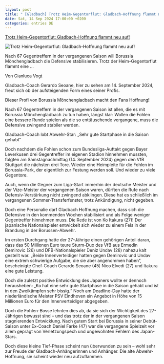 ```yaml
---
layout: post
title: " [Gladbach] Trotz Heim-Gegentorflut: Gladbach-Hoffnung flammt neu auf!"
date: Sat, 14 Sep 2024 17:00:00 +0200
categories: entries DE
---
```

[Trotz Heim-Gegentorflut: Gladbach-Hoffnung flammt neu auf!](https://www.gladbachlive.de/news/trotz-heim-gegentorflut-gladbach-hoffnung-flammt-neu-auf-862970)

![Trotz Heim-Gegentorflut: Gladbach-Hoffnung flammt neu auf!](https://image.ds.dumont.de/2024/09/15/7983c2cb-ac28-46eb-bc1d-0863cf5bfe7e.jpeg?w=4000&auto=format&q=75&format=auto&s=a32e5b8a0a002020112c7893aeaea1ed)

Nach 67 Gegentreffern in der vergangenen Saison will Borussia Mönchengladbach die Defensive stabilisieren. Trotz der Heim-Gegentorflut flammt eine ...

Von Gianluca Vogt

Gladbach-Coach Gerardo Seoane, hier zu sehen am 14. September 2024, freut sich ob der aufsteigenden Form eines seiner Profis.

Dieser Profi von Borussia Mönchengladbach macht den Fans Hoffnung!

Nach 67 Gegentreffern in der vergangenen Saison ist allen, die es mit Borussia Mönchengladbach zu tun haben, längst klar: Wollen die Fohlen eine bessere Runde spielen als die so enttäuschende vergangene, muss die Defensive zwingend stabiler werden.

Gladbach-Coach lobt Abwehr-Star: „Sehr gute Startphase in die Saison gehabt“

Doch nachdem die Fohlen schon zum Bundesliga-Auftakt gegen Bayer Leverkusen drei Gegentreffer im eigenen Stadion hinnehmen mussten, folgten am Samstagnachmittag (14. September 2024) gegen den VfB Stuttgart die nächsten drei Tore. Wieder eine Heimpleite für die Fohlen im Borussia-Park, der eigentlich zur Festung werden soll. Und wieder zu viele Gegentore.

Auch, wenn die Gegner zum Liga-Start immerhin der deutsche Meister und der Vize-Meister der vergangenen Saison waren, dürften die Rufe nach Defensiv-Verstärkung nicht zwingend abklingen. Diese hat es schließlich im vergangenen Sommer-Transferfenster, trotz Ankündigung, nicht gegeben.

Doch eine Personalie darf Gladbach Hoffnung machen, dass sich die Defensive in den kommenden Wochen stabilisiert und als Folge weniger Gegentreffer hinnehmen muss. Die Rede ist von Ko Itakura (27)! Der japanische Nationalspieler entwickelt sich wieder zu einem Fels in der Brandung in der Borussen-Abwehr.

Im ersten Durchgang hatte der 27-Jährige einen gehörigen Anteil daran, dass das 50 Millionen Euro teure Sturm-Duo des VfB aus Ermedin Demirovic (26) und DFB-Nationalspieler Deniz Undav (28) nahezu kalt gestellt war. „Beide Innenverteidiger hatten gegen Demirovic und Undav eine extrem schwierige Aufgabe, die sie aber angenommen haben“, bescheinigte Chef-Coach Gerardo Seoane (45) Nico Elvedi (27) und Itakura eine gute Leistung.

Doch die zuletzt positive Entwicklung des Japaners wollte er dennoch herausheben: „Ko hat eine sehr gute Startphase in die Saison gehabt und ist in den Zweikämpfen sehr bissig.“ Noch am Deadline-Day hatte der niederländische Meister PSV Eindhoven ein Angebot in Höhe von 15 Millionen Euro für den Innenverteidiger abgegeben.

Doch die Fohlen-Bosse lehnten dies ab, da sie sich der Wichtigkeit des 27-Jährigen bewusst sind – und das trotz der in der vergangenen Saison stagnierenden Entwicklung. Nach gutem Start bei Borussia in seiner Debüt-Saison unter Ex-Coach Daniel Farke (47) war die vergangene Spielzeit vor allem geprägt von Verletzungspech und ungewohnten Fehlern des Japan-Stars.

Doch diese kleine Tief-Phase scheint nun überwunden zu sein – wohl sehr zur Freude der Gladbach-Anhängerinnen und Anhänger. Die alte Abwehr-Hoffnung, sie scheint wieder neu aufzuflammen.

